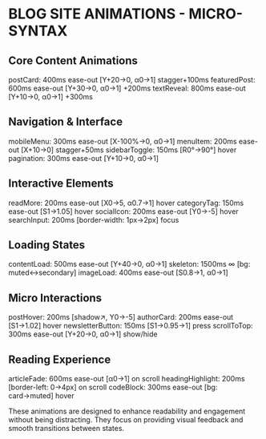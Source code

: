 # BLOG SITE ANIMATIONS - MICRO-SYNTAX

## Core Content Animations
postCard: 400ms ease-out [Y+20→0, α0→1] stagger+100ms
featuredPost: 600ms ease-out [Y+30→0, α0→1] +200ms
textReveal: 800ms ease-out [Y+10→0, α0→1] +300ms

## Navigation & Interface
mobileMenu: 300ms ease-out [X-100%→0, α0→1]
menuItem: 200ms ease-out [X+10→0] stagger+50ms
sidebarToggle: 150ms [R0°→90°] hover
pagination: 300ms ease-out [Y+10→0, α0→1]

## Interactive Elements
readMore: 200ms ease-out [X0→5, α0.7→1] hover
categoryTag: 150ms ease-out [S1→1.05] hover
socialIcon: 200ms ease-out [Y0→-5] hover
searchInput: 200ms [border-width: 1px→2px] focus

## Loading States
contentLoad: 500ms ease-out [Y+40→0, α0→1]
skeleton: 1500ms ∞ [bg: muted↔secondary]
imageLoad: 400ms ease-out [S0.8→1, α0→1]

## Micro Interactions
postHover: 200ms [shadow↗, Y0→-5]
authorCard: 200ms ease-out [S1→1.02] hover
newsletterButton: 150ms [S1→0.95→1] press
scrollToTop: 300ms ease-out [Y+20→0, α0→1] show/hide

## Reading Experience
articleFade: 600ms ease-out [α0→1] on scroll
headingHighlight: 200ms [border-left: 0→4px] on scroll
codeBlock: 300ms ease-out [bg: card→muted] hover

These animations are designed to enhance readability and engagement without being distracting. They focus on providing visual feedback and smooth transitions between states.